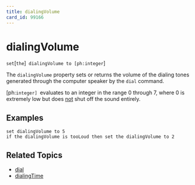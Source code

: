 ```yaml
---
title: dialingVolume
card_id: 99166
---
```


# dialingVolume

` set `[`the`]` dialingVolume to [ph:integer`]

The `dialingVolume` property sets or returns the volume of the dialing tones generated through the computer speaker by the `dial` command.

[ph:`integer] `evaluates to an integer in the range 0 through 7, where 0 is extremely low but does <u>not</u> shut off the sound entirely. 


## Examples

```
set dialingVolume to 5
if the dialingVolume is tooLoud then set the dialingVolume to 2
```

## Related Topics

* [dial](/HyperTalkReference/commands/dial)
* [dialingTime](/HyperTalkReference/properties/dialingTime)
